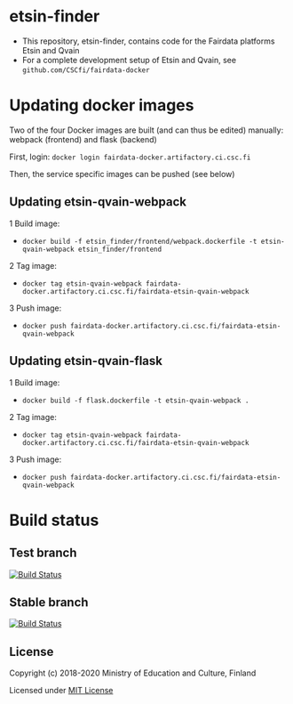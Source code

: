 # etsin-finder

- This repository, etsin-finder, contains code for the Fairdata platforms Etsin and Qvain
- For a complete development setup of Etsin and Qvain, see `github.com/CSCfi/fairdata-docker`

# Updating docker images

Two of the four Docker images are built (and can thus be edited) manually: webpack (frontend) and flask (backend)

First, login:
`docker login fairdata-docker.artifactory.ci.csc.fi`

Then, the service specific images can be pushed (see below)

## Updating etsin-qvain-webpack

1 Build image:
- `docker build -f etsin_finder/frontend/webpack.dockerfile -t etsin-qvain-webpack etsin_finder/frontend`

2 Tag image:
- `docker tag etsin-qvain-webpack fairdata-docker.artifactory.ci.csc.fi/fairdata-etsin-qvain-webpack`

3 Push image:
- `docker push fairdata-docker.artifactory.ci.csc.fi/fairdata-etsin-qvain-webpack`

## Updating etsin-qvain-flask

1 Build image:
- `docker build -f flask.dockerfile -t etsin-qvain-webpack .`

2 Tag image:
- `docker tag etsin-qvain-webpack fairdata-docker.artifactory.ci.csc.fi/fairdata-etsin-qvain-webpack`

3 Push image:
- `docker push fairdata-docker.artifactory.ci.csc.fi/fairdata-etsin-qvain-webpack`

# Build status

## Test branch
[![Build Status](https://travis-ci.com/CSCfi/etsin-finder.svg?branch=test)](https://travis-ci.com/CSCfi/etsin-finder)

## Stable branch
[![Build Status](https://travis-ci.com/CSCfi/etsin-finder.svg?branch=stable)](https://travis-ci.com/CSCfi/etsin-finder)

License
-------
Copyright (c) 2018-2020 Ministry of Education and Culture, Finland

Licensed under [MIT License](LICENSE)
